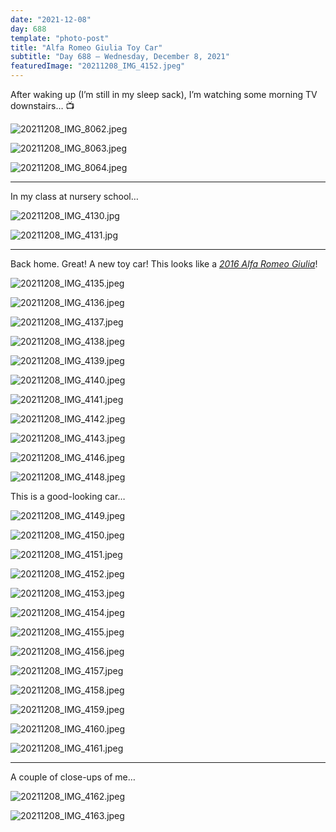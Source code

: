 ```yaml
---
date: "2021-12-08"
day: 688
template: "photo-post"
title: "Alfa Romeo Giulia Toy Car"
subtitle: "Day 688 – Wednesday, December 8, 2021"
featuredImage: "20211208_IMG_4152.jpeg"
---
```


After waking up (I’m still in my sleep sack), I’m watching some morning TV downstairs… 📺

![20211208_IMG_8062.jpeg](20211208_IMG_8062.jpeg)

![20211208_IMG_8063.jpeg](20211208_IMG_8063.jpeg)

![20211208_IMG_8064.jpeg](20211208_IMG_8064.jpeg)

<hr />

In my class at nursery school…

![20211208_IMG_4130.jpg](20211208_IMG_4130.jpg)

![20211208_IMG_4131.jpg](20211208_IMG_4131.jpg)

<hr />

Back home. Great! A new toy car! This looks like a <em><a href="https://en.wikipedia.org/wiki/Alfa_Romeo_Giulia_(952)">2016 Alfa Romeo Giulia</a></em>!

![20211208_IMG_4135.jpeg](20211208_IMG_4135.jpeg)

![20211208_IMG_4136.jpeg](20211208_IMG_4136.jpeg)

![20211208_IMG_4137.jpeg](20211208_IMG_4137.jpeg)

![20211208_IMG_4138.jpeg](20211208_IMG_4138.jpeg)

![20211208_IMG_4139.jpeg](20211208_IMG_4139.jpeg)

![20211208_IMG_4140.jpeg](20211208_IMG_4140.jpeg)

![20211208_IMG_4141.jpeg](20211208_IMG_4141.jpeg)

![20211208_IMG_4142.jpeg](20211208_IMG_4142.jpeg)

![20211208_IMG_4143.jpeg](20211208_IMG_4143.jpeg)

![20211208_IMG_4146.jpeg](20211208_IMG_4146.jpeg)

![20211208_IMG_4148.jpeg](20211208_IMG_4148.jpeg)

This is a good-looking car…

![20211208_IMG_4149.jpeg](20211208_IMG_4149.jpeg)

![20211208_IMG_4150.jpeg](20211208_IMG_4150.jpeg)

![20211208_IMG_4151.jpeg](20211208_IMG_4151.jpeg)

![20211208_IMG_4152.jpeg](20211208_IMG_4152.jpeg)

![20211208_IMG_4153.jpeg](20211208_IMG_4153.jpeg)

![20211208_IMG_4154.jpeg](20211208_IMG_4154.jpeg)

![20211208_IMG_4155.jpeg](20211208_IMG_4155.jpeg)

![20211208_IMG_4156.jpeg](20211208_IMG_4156.jpeg)

![20211208_IMG_4157.jpeg](20211208_IMG_4157.jpeg)

![20211208_IMG_4158.jpeg](20211208_IMG_4158.jpeg)

![20211208_IMG_4159.jpeg](20211208_IMG_4159.jpeg)

![20211208_IMG_4160.jpeg](20211208_IMG_4160.jpeg)

![20211208_IMG_4161.jpeg](20211208_IMG_4161.jpeg)

<hr />

A couple of close-ups of me…

![20211208_IMG_4162.jpeg](20211208_IMG_4162.jpeg)

![20211208_IMG_4163.jpeg](20211208_IMG_4163.jpeg)
